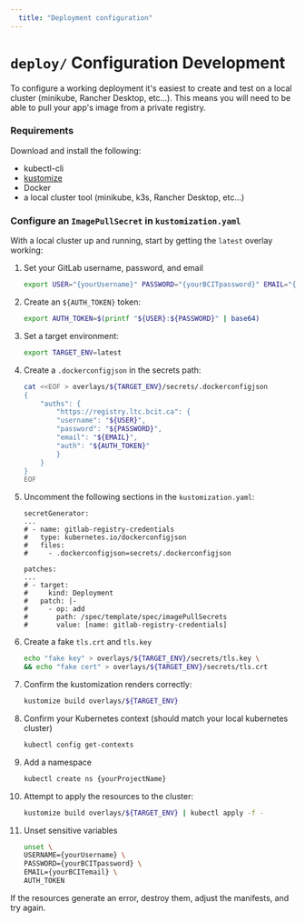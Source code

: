 ```yaml
---
  title: "Deployment configuration"
---
```

# `deploy/` Configuration Development

To configure a working deployment it's easiest to create and test on a local cluster (minikube, Rancher Desktop, etc...). This means you will need to be able to pull your app's image from a private registry.

### Requirements

Download and install the following:

- kubectl-cli
- [kustomize](https://kubectl.docs.kubernetes.io/installation/)
- Docker
- a local cluster tool (minikube, k3s, Rancher Desktop, etc...)

### Configure an `ImagePullSecret` in `kustomization.yaml`

With a local cluster up and running, start by getting the `latest` overlay working:

1. Set your GitLab username, password, and email
   
    ```bash
    export USER="{yourUsername}" PASSWORD="{yourBCITpassword}" EMAIL="{yourBCITemail}"
    ```

2. Create an `${AUTH_TOKEN}` token:

    ```bash
    export AUTH_TOKEN=$(printf "${USER}:${PASSWORD}" | base64)
    ```

3. Set a target environment:
   
    ```bash
    export TARGET_ENV=latest
    ```

4. Create a `.dockerconfigjson` in the secrets path:

    ```bash
    cat <<EOF > overlays/${TARGET_ENV}/secrets/.dockerconfigjson
    {
        "auths": {
            "https://registry.ltc.bcit.ca": {
            "username": "${USER}",
            "password": "${PASSWORD}",
            "email": "${EMAIL}",
            "auth": "${AUTH_TOKEN}"
            }
        }
    }
    EOF
    ```

5. Uncomment the following sections in the `kustomization.yaml`:

    ```
    secretGenerator:
    ...
    # - name: gitlab-registry-credentials
    #   type: kubernetes.io/dockerconfigjson
    #   files:
    #     - .dockerconfigjson=secrets/.dockerconfigjson

    patches:
    ...
    # - target:
    #     kind: Deployment
    #   patch: |-
    #     - op: add
    #       path: /spec/template/spec/imagePullSecrets
    #       value: [name: gitlab-registry-credentials]
    ```

6. Create a fake `tls.crt` and `tls.key`
   
    ```bash
    echo "fake key" > overlays/${TARGET_ENV}/secrets/tls.key \
    && echo "fake cert" > overlays/${TARGET_ENV}/secrets/tls.crt
    ```

7. Confirm the kustomization renders correctly:

    ```bash
    kustomize build overlays/${TARGET_ENV}
    ```

8.  Confirm your Kubernetes context (should match your local kubernetes cluster)

    ```bash
    kubectl config get-contexts
    ```

9.  Add a namespace

    ```bash
    kubectl create ns {yourProjectName}
    ```

10. Attempt to apply the resources to the cluster:

    ```bash
    kustomize build overlays/${TARGET_ENV} | kubectl apply -f -
    ```

11. Unset sensitive variables

    ```bash
    unset \
    USERNAME={yourUsername} \
    PASSWORD={yourBCITpassword} \
    EMAIL={yourBCITemail} \
    AUTH_TOKEN
    ```

If the resources generate an error, destroy them, adjust the manifests, and try again.
